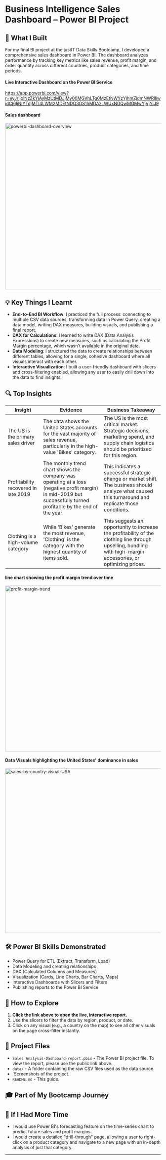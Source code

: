 # Business Intelligence Sales Dashboard – Power BI Project

## 🎯 What I Built
For my final BI project at the justIT Data Skills Bootcamp, I developed a comprehensive sales dashboard in Power BI. The dashboard analyzes performance by tracking key metrics like sales revenue, profit margin, and order quantity across different countries, product categories, and time periods.

#### Live Interactive Dashboard on the Power BI Service
https://app.powerbi.com/view?r=eyJrIjoiNzZkYjAyMzUtMDJjMy00MGVhLTg0MzEtNWYzYjhmZjdmNWRlIiwidCI6IjNlYTdjMTI4LWM2MDEtNDQ3OS1hMDAzLWUxNGQwMGMwYjVjYiJ9

#### Sales dashboard
<img width="965" height="538" alt="powerbi-dashboard-overview" src="https://github.com/user-attachments/assets/23de8a81-bd16-4719-82d4-6698737de4b4" />

## 💡 Key Things I Learnt
- **End-to-End BI Workflow**: I practiced the full process: connecting to multiple CSV data sources, transforming data in Power Query, creating a data model, writing DAX measures, building visuals, and publishing a final report.
- **DAX for Calculations**: I learned to write DAX (Data Analysis Expressions) to create new measures, such as calculating the Profit Margin percentage, which wasn't available in the original data.
- **Data Modeling**: I structured the data to create relationships between different tables, allowing for a single, cohesive dashboard where all visuals interact with each other.
- **Interactive Visualization**: I built a user-friendly dashboard with slicers and cross-filtering enabled, allowing any user to easily drill down into the data to find insights.

## 🔍 Top Insights
| Insight | Evidence | Business Takeaway |
|---|---|---|
| The US is the primary sales driver | The data shows the United States accounts for the vast majority of sales revenue, particularly in the high-value 'Bikes' category. | The US is the most critical market. Strategic decisions, marketing spend, and supply chain logistics should be prioritized for this region. |
| Profitability recovered in late 2019 | The monthly trend chart shows the company was operating at a loss (negative profit margin) in mid-2019 but successfully turned profitable by the end of the year. | This indicates a successful strategic change or market shift. The business should analyze what caused this turnaround and replicate those conditions. |
| Clothing is a high-volume category | While 'Bikes' generate the most revenue, 'Clothing' is the category with the highest quantity of items sold. | This suggests an opportunity to increase the profitability of the clothing line through upselling, bundling with high-margin accessories, or optimizing prices. |

#### line chart showing the profit margin trend over time
<img width="956" height="536" alt="profit-margin-trend" src="https://github.com/user-attachments/assets/afdfffe4-f2f7-4b33-808f-f5b0878d6603" />

#### Data Visuals highlighting the United States' dominance in sales
<img width="770" height="533" alt="sales-by-country-visual-USA" src="https://github.com/user-attachments/assets/3799ec9a-ab9d-40c3-af00-81b2392fb5f2" />

## 🛠️ Power BI Skills Demonstrated
- Power Query for ETL (Extract, Transform, Load)
- Data Modeling and creating relationships
- DAX (Calculated Columns and Measures)
- Visualization (Cards, Line Charts, Bar Charts, Maps)
- Interactive Dashboards with Slicers and Filters
- Publishing reports to the Power BI Service

## 🚀 How to Explore
1.  **Click the link above to open the live, interactive report.**
2.  Use the slicers to filter the data by region, product, or date.
3.  Click on any visual (e.g., a country on the map) to see all other visuals on the page cross-filter instantly.

## 📁 Project Files
- `Sales Analysis-Dashboard-report.pbix` - The Power BI project file. To view the report, please use the public link above.
- `data/` - A folder containing the raw CSV files used as the data source.
- `Screenshots of the project.
- `README.md` - This guide.

## 🎓 Part of My Bootcamp Journey

## 🤔 If I Had More Time
- I would use Power BI's forecasting feature on the time-series chart to predict future sales and profit margins.
- I would create a detailed "drill-through" page, allowing a user to right-click on a product category and navigate to a new page with an in-depth analysis of just that category.

---
